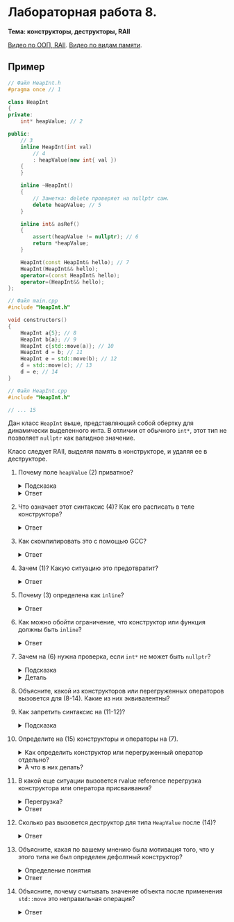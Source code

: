 # Лабораторная работа 8.

**Тема: конструкторы, деструкторы, RAII**

[Видео по ООП, RAII](https://www.youtube.com/watch?v=Lc2VUm09-6s&list=PL4sUOB8DjVlWUcSaCu0xPcK7rYeRwGpl7&index=16).
[Видео по видам памяти](https://www.youtube.com/watch?v=jAr_jicQv4Y&list=PL4sUOB8DjVlWUcSaCu0xPcK7rYeRwGpl7&index=14).


## Пример

```cpp
// Файл HeapInt.h
#pragma once // 1

class HeapInt
{
private:
    int* heapValue; // 2

public:
    // 3
    inline HeapInt(int val) 
        // 4
        : heapValue(new int{ val })
    {
    }

    inline ~HeapInt()
    {
        // Заметка: delete проверяет на nullptr сам.
        delete heapValue; // 5
    }

    inline int& asRef()
    {
        assert(heapValue != nullptr); // 6
        return *heapValue;
    }

    HeapInt(const HeapInt& hello); // 7
    HeapInt(HeapInt&& hello);
    operator=(const HeapInt& hello);
    operator=(HeapInt&& hello);
};

// Файл main.cpp
#include "HeapInt.h"

void constructors()
{
    HeapInt a{5}; // 8
    HeapInt b{a}; // 9
    HeapInt c{std::move(a)}; // 10
    HeapInt d = b; // 11
    HeapInt e = std::move(b); // 12
    d = std::move(c); // 13
    d = e; // 14
}

// Файл HeapInt.cpp
#include "HeapInt.h"

// ... 15
```

Дан класс `HeapInt` выше, представляющий собой обертку для динамически выделенного инта.
В отличии от обычного `int*`, этот тип не позволяет `nullptr` как валидное значение.

Класс следует RAII, выделяя память в конструкторе, и удаляя ее в деструкторе.

1. Почему поле `heapValue` (2) приватное?

   <details>
   <summary>Подсказка</summary>

   Инкапсуляция данных.
   </details>

   <details>
   <summary>Ответ</summary>

   Чтобы его нельзя было перезаписать извне.
   Наш объект позволяет перезаписывать только значение.
   </details>

2. Что означает этот синтаксис (4)? Как его расписать в теле конструктора?

   <details>
   <summary>Ответ</summary>

   ```cpp
   inline HeapValue(int value)
   {
       // : heapValue(new int{value})

       // Выделение памяти
       // new int
       int* t = new int;

       // Инициализация объекта в динамической памяти
       // {value}
       *t = value;

       // Присваивание поля
       // : heapValue(...)
       this->heapValue = t;
   }
   ```
   </details>

3. Как скомпилировать это с помощью GCC?

   <details>
   <summary>Ответ</summary>

   > Можно еще добавить флагов `-W`.

   ```
   g++ -c main.cpp -o main.o
   g++ -c HeapValue.cpp -o HeapValue.o
   g++ main.o HeapValue.o -o program
   ```

   Или одной командой:

   ```
   g++ main.cpp HeapValue.cpp -o program
   ```
   </details>

4. Зачем (1)? Какую ситуацию это предотвратит?

   <details>
   <summary>Ответ</summary>

   Для того чтобы хедер включался только 1 раз.

   Если был бы еще один хедер, `demo.h`, который делает `#include "HeapValue.h"`,
   и оба хедера бы включались в `main.cpp`, без `pragma once`, `HeapValue.h` включился бы
   2 раза, что определит тип и функции 2 раза, что не разрешено.
   Поэтому программа не скомпилируется.

   Чтобы предотвратить подобные баги, которые часто неочевидны,
   `#pragma once` иcпользуют всегда в хедерах.
   </details>
   

5. Почему (3) определена как `inline`?

   <details>
   <summary>Ответ</summary>

   Она *определена* в хедере.
   Если не сделать ее `inline`, линкер даст ошибку, если хедер был импортирован
   больше чем в одном `compilation unit`-е (повторное определение функции).
   </details>

6. Как можно обойти ограничение, что конструктор или функция должны быть `inline`?

   <details>
   <summary>Ответ</summary>

   Оставить только прототип.
   Определить/реализовать в cpp файле.
   </details>


7. Зачем на (6) нужна проверка, если `int*` не может быть `nullptr`?

   <details>
   <summary>Подсказка</summary>

   При передачи параметром rvalue reference (`HeapInt&&`),
   из объекта может быть забрана выделенная им память.
   Тот, кто забирает эту память, должен будет также обнулить передаваемый объект.
   </details>

   <details>
   <summary>Деталь</summary>

   Так как каждый объект `HeapInt` имеет ненулевой `heapValue`,
   можно и не забирать память из `HeapInt&&`,
   а просто перекопировать значение.
   Она будет удалена в деструкторе временного объекта.

   Эта проверка остается необходимой, из-за существования move конструктора.
   </details>


8. Объясните, какой из конструкторов или перегруженных операторов вызовется для (8-14).
   Какие из них эквивалентны?

9. Как запретить синтаксис на (11-12)?

   <details>
   <summary>Подсказка</summary>

   `explicit`.
   </details>

10. Определите на (15) конструкторы и операторы на (7).

    <details>
    <summary>Как определить конструктор или перегруженный оператор отдельно?</summary>

    ```cpp
    class Hello
    {
        Hello(AnyParam p);
    }

    Hello::Hello(AnyParam p)
    {
        // ...
    }
    ```

    Для оператора, используется тот же синтаксис, что и для методов (имя метода будет `operator=`).
    </details>


    <details>
    <summary>А что в них делать?</summary>

    Помните, что все эти действия должны соблюдать правила RAII 
    (только один объект владеет конкретной памятью).
    Любой порядок их выполнения должен быть поддерживаем.

    Конструктор копирования должен выделять свежую память и копировать значение числа с переданного объекта
    (можно просто вызвать конструктор с `int` параметром, передав значение из второго объекта).

    Move конструктор должен забрать указатель из переданного временного объекта, выставив у него `nullptr`.
    Выставлять `nullptr` нужно для того, чтобы тот же указатель не удалился второй раз в деструкторе.

    Оператор присваивания должен перекопировать значение по указателю `heapValue` 
    второго объекта в уже имеющийся `heapValue`.

    Оператор присваивания с rvalue reference параметром должен сделать то же самое,
    что обычный оператор присваивания, 
    но у него есть опция и просто забрать указатель из переданного объекта 
    (одно из двух, обе реализации сойдут).
    </details>

11. В какой еще ситуации вызовется rvalue reference перегрузка конструктора или оператора присваивания?

    <details>
    <summary>Перегрузка?</summary>

    *Перегрузка* означает функция с тем же именем, но разными параметрами.
    </details>

    <details>
    <summary>Ответ</summary>

    Со временными объектами. 
    То есть для значений типа ожидаемого объекта, которые не были сохранены в переменную,
    а переданы сразу функции.
    </details>

12. Сколько раз вызовется деструктор для типа `HeapValue` после (14)?

    <details>
    <summary>Ответ</summary>

    Столько раз, сколько переменных этого типа определено.

    Например, `a` был перемещен через `std::move`,
    но его деструктор все равно вызовется.
    </details>

13. Объясните, какая по вашему мнению была мотивация того, что у этого типа не был определен дефолтный конструктор?

    <details>
    <summary>Определение понятия</summary>

    *Контракт класса* означает что-то типа правил, которые всегда выполняются при существовании объекта,
    вне зависимости от того, какие операции выполняются с ним были выполнены.

    Для этого класса, контракт заключается в том, что `heapValue` никогда не может быть равен `nullptr`.

    В более широком смысле слова, 
    контракт означает требования для входных данных (preconditions) 
    и гарантии для выходных данных (postconditions),
    и может упомянаться в интерфейсе функции.
    *Контракт класса* это по сути условия,
    которые должен выполнять *каждый* из методов этого класса,
    общий контракт для каждого метода,
    связанный со скрытым параметром (`this`).
    </details>

    <details>
    <summary>Ответ</summary>

    Для соблюдения контракта класса.

    Был выбор: 
    - сделать дефолтный конструктор, который бы вписывал `nullptr` в `heapValue`, 
      что бы нарушило контракт класса;

    - выделять память в дефолтном конструкторе, 
      что обычно делать не рекомендую (дефолтные конструкторы должны быть дешевыми);

    - не делать конструктор вообще.

    </details>

14. Объясните, почему считывать значение объекта после применения `std::move` это неправильная операция?

    <details>
    <summary>Ответ</summary>

    Объект может перестать быть действительным (вошел в невалидное состояние).

    Например, `heapValue` может стать равен `nullptr`. И только в такой ситуации.
    </details>
    
